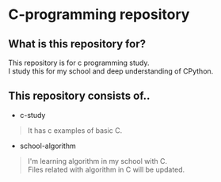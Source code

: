 # C-programming repository

##  What is this repository for?
This repository is for c programming study.  
I study this for my school and deep understanding of CPython.

##  This repository consists of..

* c-study
> It has c examples of basic C.
* school-algorithm
> I'm learning algorithm in my school with C.  
> Files related with algorithm in C will be updated.


